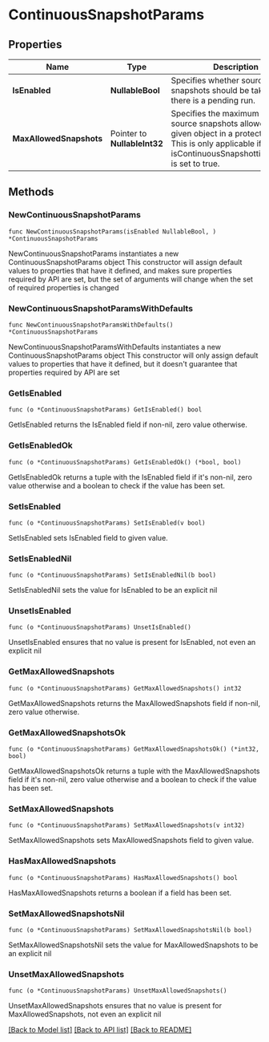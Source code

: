 # ContinuousSnapshotParams

## Properties

Name | Type | Description | Notes
------------ | ------------- | ------------- | -------------
**IsEnabled** | **NullableBool** | Specifies whether source snapshots should be taken even if there is a pending run. | 
**MaxAllowedSnapshots** | Pointer to **NullableInt32** | Specifies the maximum number of source snapshots allowed for a given object in a protection group. This is only applicable if isContinuousSnapshottingEnabled is set to true. | [optional] 

## Methods

### NewContinuousSnapshotParams

`func NewContinuousSnapshotParams(isEnabled NullableBool, ) *ContinuousSnapshotParams`

NewContinuousSnapshotParams instantiates a new ContinuousSnapshotParams object
This constructor will assign default values to properties that have it defined,
and makes sure properties required by API are set, but the set of arguments
will change when the set of required properties is changed

### NewContinuousSnapshotParamsWithDefaults

`func NewContinuousSnapshotParamsWithDefaults() *ContinuousSnapshotParams`

NewContinuousSnapshotParamsWithDefaults instantiates a new ContinuousSnapshotParams object
This constructor will only assign default values to properties that have it defined,
but it doesn't guarantee that properties required by API are set

### GetIsEnabled

`func (o *ContinuousSnapshotParams) GetIsEnabled() bool`

GetIsEnabled returns the IsEnabled field if non-nil, zero value otherwise.

### GetIsEnabledOk

`func (o *ContinuousSnapshotParams) GetIsEnabledOk() (*bool, bool)`

GetIsEnabledOk returns a tuple with the IsEnabled field if it's non-nil, zero value otherwise
and a boolean to check if the value has been set.

### SetIsEnabled

`func (o *ContinuousSnapshotParams) SetIsEnabled(v bool)`

SetIsEnabled sets IsEnabled field to given value.


### SetIsEnabledNil

`func (o *ContinuousSnapshotParams) SetIsEnabledNil(b bool)`

 SetIsEnabledNil sets the value for IsEnabled to be an explicit nil

### UnsetIsEnabled
`func (o *ContinuousSnapshotParams) UnsetIsEnabled()`

UnsetIsEnabled ensures that no value is present for IsEnabled, not even an explicit nil
### GetMaxAllowedSnapshots

`func (o *ContinuousSnapshotParams) GetMaxAllowedSnapshots() int32`

GetMaxAllowedSnapshots returns the MaxAllowedSnapshots field if non-nil, zero value otherwise.

### GetMaxAllowedSnapshotsOk

`func (o *ContinuousSnapshotParams) GetMaxAllowedSnapshotsOk() (*int32, bool)`

GetMaxAllowedSnapshotsOk returns a tuple with the MaxAllowedSnapshots field if it's non-nil, zero value otherwise
and a boolean to check if the value has been set.

### SetMaxAllowedSnapshots

`func (o *ContinuousSnapshotParams) SetMaxAllowedSnapshots(v int32)`

SetMaxAllowedSnapshots sets MaxAllowedSnapshots field to given value.

### HasMaxAllowedSnapshots

`func (o *ContinuousSnapshotParams) HasMaxAllowedSnapshots() bool`

HasMaxAllowedSnapshots returns a boolean if a field has been set.

### SetMaxAllowedSnapshotsNil

`func (o *ContinuousSnapshotParams) SetMaxAllowedSnapshotsNil(b bool)`

 SetMaxAllowedSnapshotsNil sets the value for MaxAllowedSnapshots to be an explicit nil

### UnsetMaxAllowedSnapshots
`func (o *ContinuousSnapshotParams) UnsetMaxAllowedSnapshots()`

UnsetMaxAllowedSnapshots ensures that no value is present for MaxAllowedSnapshots, not even an explicit nil

[[Back to Model list]](../README.md#documentation-for-models) [[Back to API list]](../README.md#documentation-for-api-endpoints) [[Back to README]](../README.md)


